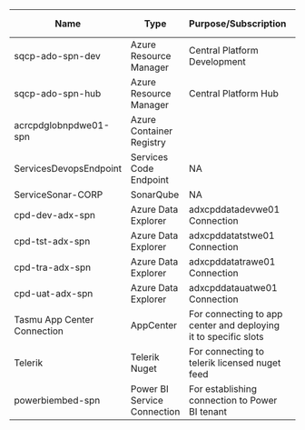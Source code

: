 
|Name|Type|Purpose/Subscription  |Roles on Subscription|
|--|--|--|--|
| sqcp-ado-spn-dev |  Azure Resource Manager| Central Platform Development | Contributor, User Access Administrator|
| sqcp-ado-spn-hub| Azure Resource Manager |  Central Platform Hub|Contributor, User Access Administrator|
| acrcpdglobnpdwe01-spn| Azure Container Registry |  |
| ServicesDevopsEndpoint|Services Code Endpoint|NA|NA|
| ServiceSonar-CORP|SonarQube|NA|NA|
|cpd-dev-adx-spn|Azure Data Explorer|adxcpddatadevwe01 Connection||
|cpd-tst-adx-spn|Azure Data Explorer|adxcpddatatstwe01 Connection||
|cpd-tra-adx-spn|Azure Data Explorer|adxcpddatatrawe01 Connection||
|cpd-uat-adx-spn|Azure Data Explorer|adxcpddatauatwe01 Connection||
| Tasmu App Center Connection | AppCenter | For connecting to app center and deploying it to specific slots | NA |
| Telerik |  Telerik Nuget | For connecting to telerik licensed nuget feed | NA |
| powerbiembed-spn | Power BI Service Connection | For establishing connection to Power BI tenant| NA|

